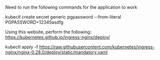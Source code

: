 Need to run the following commands for the application to work

kubectl create secret generic pgpassword --from-literal PGPASSWORD=12345asdfg

Using this website, perform the following:
https://kubernetes.github.io/ingress-nginx/deploy/

kubectl apply -f https://raw.githubusercontent.com/kubernetes/ingress-nginx/nginx-0.28.0/deploy/static/mandatory.yaml
